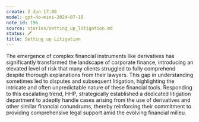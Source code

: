 ```yaml
---
create: 2 Jun 17:00
model: gpt-4o-mini-2024-07-18
note_id: 196
source: stories/setting_up_litigation.md
status: 🖊️
title: Setting up Litigation
---
```


The emergence of complex financial instruments like derivatives has significantly transformed the landscape of corporate finance, introducing an elevated level of risk that many clients struggled to fully comprehend despite thorough explanations from their lawyers. This gap in understanding sometimes led to disputes and subsequent litigation, highlighting the intricate and often unpredictable nature of these financial tools. Responding to this escalating trend, HHP, strategically established a dedicated litigation department to adeptly handle cases arising from the use of derivatives and other similar financial conundrums, thereby reinforcing their commitment to providing comprehensive legal support amid the evolving financial milieu.